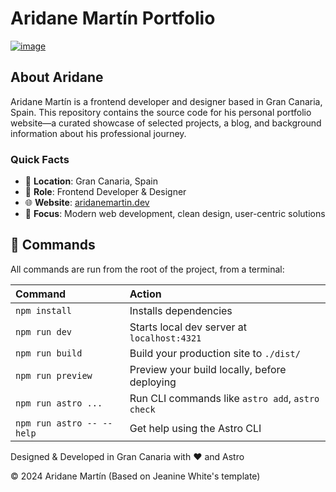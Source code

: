 # Aridane Martín Portfolio

[![image](https://github.com/user-attachments/assets/1bc82a64-69a1-4431-898d-a315e0777612)](https://www.aridanemartin.dev)

## About Aridane

Aridane Martín is a frontend developer and designer based in Gran Canaria, Spain. This repository contains the source code for his personal portfolio website—a curated showcase of selected projects, a blog, and background information about his professional journey.

### Quick Facts

- 📍 **Location**: Gran Canaria, Spain
- 💼 **Role**: Frontend Developer & Designer
- 🌐 **Website**: [aridanemartin.dev](https://www.aridanemartin.dev)
- 🎨 **Focus**: Modern web development, clean design, user-centric solutions

## 🧞 Commands

All commands are run from the root of the project, from a terminal:

| Command                   | Action                                           |
| :------------------------ | :----------------------------------------------- |
| `npm install`             | Installs dependencies                            |
| `npm run dev`             | Starts local dev server at `localhost:4321`      |
| `npm run build`           | Build your production site to `./dist/`          |
| `npm run preview`         | Preview your build locally, before deploying     |
| `npm run astro ...`       | Run CLI commands like `astro add`, `astro check` |
| `npm run astro -- --help` | Get help using the Astro CLI                     |


Designed & Developed in Gran Canaria with ❤ and Astro 

© 2024 Aridane Martín (Based on Jeanine White's template)
